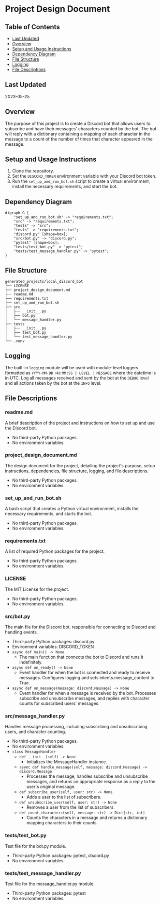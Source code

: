 # Project Design Document

## Table of Contents

- [Last Updated](#last-updated)
- [Overview](#overview)
- [Setup and Usage Instructions](#setup-and-usage-instructions)
- [Dependency Diagram](#dependency-diagram)
- [File Structure](#file-structure)
- [Logging](#logging)
- [File Descriptions](#file-descriptions)

## Last Updated

2023-05-25

## Overview

The purpose of this project is to create a Discord bot that allows users to subscribe and have their messages' characters counted by the bot. The bot will reply with a dictionary containing a mapping of each character in the message to a count of the number of times that character appeared in the message.

## Setup and Usage Instructions

1. Clone the repository.
2. Set the `DISCORD_TOKEN` environment variable with your Discord bot token.
3. Run the `set_up_and_run_bot.sh` script to create a virtual environment, install the necessary requirements, and start the bot.

## Dependency Diagram

```graphviz
digraph G {
    "set_up_and_run_bot.sh" -> "requirements.txt";
    "src" -> "requirements.txt";
    "tests" -> "src";
    "tests" -> "requirements.txt";
    "discord.py" [shape=box];
    "src/bot.py" -> "discord.py";
    "pytest" [shape=box];
    "tests/test_bot.py" -> "pytest";
    "tests/test_message_handler.py" -> "pytest";
}
```

## File Structure

```
generated_projects/local_discord_bot
├── LICENSE
├── project_design_document.md
├── readme.md
├── requirements.txt
├── set_up_and_run_bot.sh
├── src
│   ├── __init__.py
│   ├── bot.py
│   └── message_handler.py
├── tests
│   ├── __init__.py
│   ├── test_bot.py
│   └── test_message_handler.py
└── .venv
```

## Logging

The built-in `logging` module will be used with module-level loggers formatted as `YYYY-MM-DD HH:MM:SS | LEVEL | MESSAGE` where the datetime is in UTC. Log all messages received and sent by the bot at the `DEBUG` level and all actions taken by the bot at the `INFO` level.

## File Descriptions

### readme.md
A brief description of the project and instructions on how to set up and use the Discord bot.
- No third-party Python packages.
- No environment variables.

### project_design_document.md
The design document for the project, detailing the project's purpose, setup instructions, dependencies, file structure, logging, and file descriptions.
- No third-party Python packages.
- No environment variables.

### set_up_and_run_bot.sh
A bash script that creates a Python virtual environment, installs the necessary requirements, and starts the bot.
- No third-party Python packages.
- No environment variables.

### requirements.txt
A list of required Python packages for the project.
- No third-party Python packages.
- No environment variables.

### LICENSE
The MIT License for the project.
- No third-party Python packages.
- No environment variables.

### src/bot.py
The main file for the Discord bot, responsible for connecting to Discord and handling events.
- Third-party Python packages: discord.py
- Environment variables: DISCORD_TOKEN
- `async def main() -> None`
  - The main function that connects the bot to Discord and runs it indefinitely.
- `async def on_ready() -> None`
  - Event handler for when the bot is connected and ready to receive messages. Configures logging and sets intents.message_content to True.
- `async def on_message(message: discord.Message) -> None`
  - Event handler for when a message is received by the bot. Processes subscribe and unsubscribe messages, and replies with character counts for subscribed users' messages.

### src/message_handler.py
Handles message processing, including subscribing and unsubscribing users, and character counting.
- No third-party Python packages.
- No environment variables.
- `class MessageHandler`
  - `def __init__(self) -> None`
    - Initializes the MessageHandler instance.
  - `async def handle_message(self, message: discord.Message) -> discord.Message`
    - Processes the message, handles subscribe and unsubscribe messages, and returns an appropriate response as a reply to the user's original message.
  - `def subscribe_user(self, user: str) -> None`
    - Adds a user to the list of subscribers.
  - `def unsubscribe_user(self, user: str) -> None`
    - Removes a user from the list of subscribers.
  - `def count_characters(self, message: str) -> Dict[str, int]`
    - Counts the characters in a message and returns a dictionary mapping characters to their counts.

### tests/test_bot.py
Test file for the bot.py module.
- Third-party Python packages: pytest, discord.py
- No environment variables.

### tests/test_message_handler.py
Test file for the message_handler.py module.
- Third-party Python packages: pytest
- No environment variables.